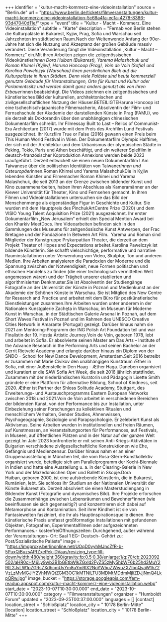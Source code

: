 +++
identifier = "kultur-macht-kommerz-eine-videoinstallation"
source = "Berlin.de"
url = "https://www.berlin.de/tickets/filmveranstaltungen/kultur-macht-kommerz-eine-videoinstallation-5c68a4fa-ec1a-4278-8386-93d47040d11e/"
type = "event"
title = "Kultur - Macht - Kommerz. Eine Videoinstallation"
subtitle = "Karte"
description = "Fernab von Berlin stehen die Kulturpaläste in Bukarest, Kyjiw, Prag, Sofia und Warschau seit Jahrzehnten im städtischen Raum.Nach der Weltenwende Anfang der 90er-Jahre hat sich die Nutzung und Akzeptanz der großen Gebäude massiv verändert. Diese Veränderung fängt die Videoinstallation „Kultur – Macht – Kommerz“ ein.Mit ihren Arbeiten zeigen die zeitgenössischen Videokünstler*innen Dora Huiban (Bukarest), Yarema Malashchuk und Roman Khimei (Kyjiw), Haruna Honcoop (Prag), Voin de Voin (Sofia) und Karolina Pawelczyk (Warschau) ihren persönlichen Blick auf die Kulturpaläste in ihren Städten. Denn viele Paläste sind heute kommerziell genutzte Gebäude für Veranstaltungen, Orte für Kunst und Kultur oder Parlamentssitz und werden damit ganz anders genutzt als von ihren Erbauer*innen beabsichtigt. Die Videos zeichnen ein zeitgenössisches und künstlerisches Bild der kulturellen, architektonischen und zivilgesellschaftlichen Nutzung der Häuser.BETEILIGTEHaruna Honcoop ist eine tschechisch-japanische Filmemacherin, Absolventin der Film- und Fernsehschule der Akademie der darstellenden Künste in Prag (FAMU), wo sie derzeit als Doktorandin über den unabhängigen chinesischen Dokumentarfilm schreibt. Ihr Filmessay Built to Last – Relics of Communist-Era Architecture (2017) wurde mit dem Preis des Archfilm Lund Festivals ausgezeichnet. Ihr Kurzfilm True or False (2016) gewann einen Preis beim This Human World Festival in Wien. Der Dokumentarfilm Olympic Halftime, der sich mit der Architektur und dem Urbanismus der olympischen Städte in Peking, Tokio, Paris und Athen beschäftigt, und ein weiterer Spielfilm in deutsch-französischer Koproduktion Annexions werden beide 2023 uraufgeführt. Derzeit entwickelt sie einen neuen Dokumentarfilm I Am Taiwanese über die politischen Identitäten von Taiwaner*innen und Osteuropäer*innen.Roman Khimei und Yarema MalashchukDie in Kyjiw lebenden Künstler und Filmemacher Roman Khimei und Yarema Malashchuk, die seit 2013 an der Grenze zwischen bildender Kunst und Kino zusammenarbeiten, haben ihren Abschluss als Kameramänner an der Kiewer Universität für Theater, Kino und Fernsehen gemacht. In ihren Filmen und Videoinstallationen untersuchen sie das Bild der Menschenmenge als eigenständige Figur in Geschichte und Kultur. Sie wurden mit dem Hauptpreis des PinchukArtCentre Prize (2020) und dem VISIO Young Talent Acquisition Prize (2021) ausgezeichnet. Ihr erster Dokumentarfilm „New Jerusalem“ erhielt den Special Mention Award bei den Kharkiv MeetDocs. Ihre Videoarbeiten befinden sich in den Sammlungen des Museums für zeitgenössische Kunst Antwerpen, der Frac Bretagne und der Fondazione In Between Art Film.  Yarema und Roman sind Mitglieder der Kunstgruppe Prykarpattian Theater, die derzeit an dem Projekt Theater of Hopes and Expectations arbeitet.Karolina Pawelczyk ist bildende Künstlerin. Sie schafft vielschichtige, performative und narrative Rauminstallationen unter Verwendung von Video, Skulptur, Ton und anderen Medien. Ihre Arbeiten analysieren die Paradoxien der Moderne und die Spannung zwischen der Notwendigkeit, neue Formen politischen und ethischen Handelns zu finden (die einer technologisch vermittelten Welt angemessen wären) und der Trägheit unserer etablierten und algorithmisierten Denkmuster.Sie ist Absolventin der Studiengänge Fotografie an der Universität der Künste in Poznań und Medienkunst an der Akademie der Schönen Künste in Warschau. Sie ist Mitglied des New Centre for Research and Practice und arbeitet mit dem Büro für postkünstlerische Dienstleistungen zusammen.Ihre Arbeiten wurden unter anderem in der Nationalen Kunstgalerie Zachęta in Warschau, im Museum für Moderne Kunst in Warschau, in der Städtischen Galerie Arsenal in Poznań, auf dem Short Waves Festival in Poznań und im Rahmen des UNESCO Creative Cities Network in Amarante (Portugal) gezeigt. Darüber hinaus nahm sie 2021 am Mentoring-Programm der ING Polish Art Foundation teil und war Finalistin der 19. Hestia Artistic Journey.Voin de Voin, geboren 1978, lebt und arbeitet in Sofia. Er absolvierte seinen Master am Das Arts – Institute of the Advance Research in the Performing Arts und seinen Bachelor an der Gerrit Rietveld Academy und erlangte darüber hinaus ein Diplom von der SNDO – School for New Dance Development, Amsterdam.Seit 2016 betreibt er zusammen mit Marie Civikov den unabhängigen Kunstraum Æther in Sofia, mit einer Außenstelle in Den Haag – Æther Haga. Daneben organisiert und kuratiert er die SAW Sofia Art Week, die seit 2016 jährlich stattfindet. Zusammen mit der niederländischen Kuratorin und Pädagogin Lisette Smith gründete er eine Plattform für alternative Bildung, School of Kindness, seit 2020. Æther ist Partner der Shloss Solitude Academy, Stuttgart, des Erweiterungs- und Austauschprogramms Eastern European Networks zwischen 2018 und 2021.Voin de Voin arbeitet in verschiedenen Bereichen der bildenden Kunst, von der Performance bis zur Installation, unter Einbeziehung seiner Forschungen zu kollektiven Ritualen und menschlichem Verhalten, Gender Studies, Ahnenwissen, Psychogeographie, Soziologie und Parapsychologie. Er zelebriert Kunst als Aktivismus. Seine Arbeiten wurden in institutionellen und freien Räumen, auf Kunstmessen, an Veranstaltungsorten für Performances, auf Festivals, in Museen, auf öffentlichen Plätzen und in der Natur auf der ganzen Welt gezeigt.Im Jahr 2023 konfrontierte er mit seinen Anti-Kriegs-Aktivitäten in Bulgarien verschiedene zivilgesellschaftliche Konstruktionen wie Ehe, Gefängnis und Medienzensur. Darüber hinaus nahm er an einer Gruppenausstellung in München teil, die vom Rosa-Stern-Kunstkollektiv organisiert wurde, beteiligte sich am Parallelprogramm der Kochi-Biennale in Indien und hatte eine Ausstellung u. a. in der Clearing-Galerie in New York und der Mazedonischen Oper und Ballett in Skopje.Dora Huiban, geboren 2000, ist eine aufstrebende Künstlerin, die in Bukarest, Rumänien, lebt. Sie schloss ihr Studium an der Nationalen Universität der Künste Bukarest ab. Derzeit absolviert sie einen Masterstudiengang in Bildender Kunst (Fotografie und dynamisches Bild). Ihre Projekte erforschen die Zusammenhänge zwischen Lebensräumen und Bewohner*innen (wie beeinflussen sie sich gegenseitig?) und konzentrieren sich dabei auf Metamorphose und Kontamination. Seit ihrer Kindheit ist sie von Fantasiewelten fasziniert, die ihr als Hauptinspirationsquelle dienen. Ihre künstlerische Praxis umfasst großformatige Installationen mit gefundenen Objekten, Fotografien, Experimentalfilmen oder aufgezeichneten Performances.- kostenfreiÖffnungszeiten: Durchgehend, außer während der Veranstaltungen- Ort: Saal 1 EG- Deutsch- Gehört zu: Post/Sozialistische Paläste"
image = "https://imgproxy.berlinonline.net/UOqD0yyhMJncZfR-b-5PuxQiBuzsAPfZxePek-DVaas/resizing_type:fill-down/width:480/height:360/gravity:fp:0.5:0.38/enlarge:1/q:70/cb:2023092502/aHR0cHM6Ly9wb3B1bGEtbWlkZGxld2FyZS5zMy5hbWF6b25hd3MuY29tL2JvLW1pZGRsZXdhcmUvYm8uYmRlX2NoYW5uZWwuZXZlbnQvaW1hZ2VzLzMvMGJlY2VhNWQtZGM3OC1kMTNiLTU3MDMtMDdmMjliZDJjNmQ4LkpQRw.jpg"
image_bucket = "https://storage.googleapis.com/fem-readup.appspot.com/kultur-macht-kommerz-eine-videoinstallation.webp"
start_date = "2023-10-07T10:30:00.000"
end_date = "2023-10-07T10:30:00.000"
category = "Filmveranstaltungen"
organizer = "Humboldt Forum"
updated = "2023-09-25T00:37:00.000"
languages = []
[contact]
location_street = "Schloßplatz"
location_city = " 10178 Berlin-Mitte"
[location]
location_street = "Schloßplatz"
location_city = " 10178 Berlin-Mitte"
+++